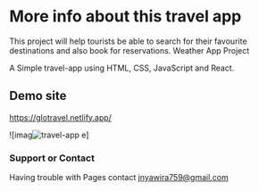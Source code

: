 # More info about this travel app

This project will help tourists be able to search for their favourite destinations and also book for reservations.
Weather App Project


A Simple travel-app using HTML, CSS, JavaScript and React.


## Demo site
https://glotravel.netlify.app/



![imag![travel-app](https://user-images.githubusercontent.com/106586594/183315608-29ae4b30-b994-4ef2-a37c-1e42579442a8.png)
e]

### Support or Contact 

Having trouble with Pages contact jnyawira759@gmail.com
